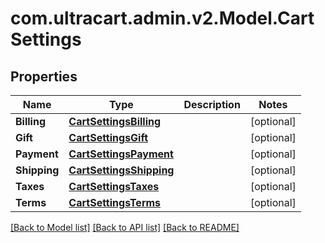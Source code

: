 # com.ultracart.admin.v2.Model.CartSettings
## Properties

Name | Type | Description | Notes
------------ | ------------- | ------------- | -------------
**Billing** | [**CartSettingsBilling**](CartSettingsBilling.md) |  | [optional] 
**Gift** | [**CartSettingsGift**](CartSettingsGift.md) |  | [optional] 
**Payment** | [**CartSettingsPayment**](CartSettingsPayment.md) |  | [optional] 
**Shipping** | [**CartSettingsShipping**](CartSettingsShipping.md) |  | [optional] 
**Taxes** | [**CartSettingsTaxes**](CartSettingsTaxes.md) |  | [optional] 
**Terms** | [**CartSettingsTerms**](CartSettingsTerms.md) |  | [optional] 


[[Back to Model list]](../README.md#documentation-for-models) [[Back to API list]](../README.md#documentation-for-api-endpoints) [[Back to README]](../README.md)

